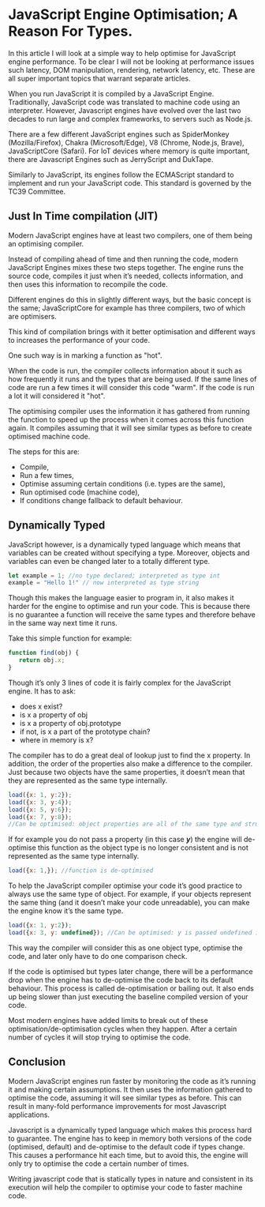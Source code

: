 # JavaScript Engine Optimisation; A Reason For Types.

In this article I will look at a simple way to help optimise for JavaScript engine performance. To be clear I will not be looking at performance issues such latency, DOM manipulation, rendering, network latency, etc. These are all super important topics that warrant separate articles.

When you run JavaScript it is compiled by a JavaScript Engine. Traditionally, JavaScript code was translated to machine code using an interpreter. However, Javascript engines have evolved over the last two decades to run large and complex frameworks, to servers such as Node.js.

There are a few different JavaScript engines such as SpiderMonkey (Mozilla/Firefox), Chakra (Microsoft/Edge), V8 (Chrome, Node.js, Brave), JavaScriptCore (Safari). For IoT devices where memory is quite important, there are Javascript Engines such as JerryScript and DukTape.

Similarly to JavaScript, its engines follow the ECMAScript standard to implement and run your JavaScript code. This standard is governed by the TC39 Committee.

## Just In Time compilation (JIT)

Modern JavaScript engines have at least two compilers, one of them being an optimising compiler.

Instead of compiling ahead of time and then running the code, modern JavaScript Engines mixes these two steps together. The engine runs the source code, compiles it just when it’s needed, collects information, and then uses this information to recompile the code.

Different engines do this in slightly different ways, but the basic concept is the same; JavaScriptCore for example has three compilers, two of which are optimisers.

This kind of compilation brings with it better optimisation and different ways to increases the performance of your code.

One such way is in marking a function as "hot".

When the code is run, the compiler collects information about it such as how frequently it runs and the types that are being used. If the same lines of code are run a few times it will consider this code "warm". If the code is run a lot it will considered it "hot".

The optimising compiler uses the information it has gathered from running the function to speed up the process when it comes across this function again. It compiles assuming that it will see similar types as before to create optimised machine code.

The steps for this are:

-   Compile,
-   Run a few times,
-   Optimise assuming certain conditions (i.e. types are the same),
-   Run optimised code (machine code),
-   If conditions change fallback to default behaviour.

## Dynamically Typed

JavaScript however, is a dynamically typed language which means that variables can be created without specifying a type. Moreover, objects and variables can even be changed later to a totally different type.

```js
let example = 1; //no type declared; interpreted as type int  
example = "Hello 1!" // now interpreted as type string
```

Though this makes the language easier to program in, it also makes it harder for the engine to optimise and run your code. This is because there is no guarantee a function will receive the same types and therefore behave in the same way next time it runs.

Take this simple function for example:
```js
function find(obj) {  
   return obj.x;  
}
```
Though it’s only 3 lines of code it is fairly complex for the JavaScript engine. It has to ask:

-   does x exist?
-   is x a property of obj
-   is x a property of obj.prototype
-   if not, is x a part of the prototype chain?
-   where in memory is x?

The compiler has to do a great deal of lookup just to find the x property. In addition, the order of the properties also make a difference to the compiler. Just because two objects have the same properties, it doesn’t mean that they are represented as the same type internally.
```js
load({x: 1, y:2});  
load({x: 3, y:4});  
load({x: 5, y:6});  
load({x: 7, y:8});  
//Can be optimised: object properties are all of the same type and structure.
```
If for example you do not pass a property (in this case **_y_**) the engine will de-optimise this function as the object type is no longer consistent and is not represented as the same type internally.

```js 
load({x: 1,}); //function is de-optimised
```

To help the JavaScript compiler optimise your code it’s good practice to always use the same type of object. For example, if your objects represent the same thing (and it doesn’t make your code unreadable), you can make the engine know it’s the same type.
```js
load({x: 1, y:2});  
load({x: 3, y: undefined}); //Can be optimised: y is passed undefined instead of omission
```
This way the compiler will consider this as one object type, optimise the code, and later only have to do one comparison check.

If the code is optimised but types later change, there will be a performance drop when the engine has to de-optimise the code back to its default behaviour. This process is called de-optimisation or bailing out. It also ends up being slower than just executing the baseline compiled version of your code.

Most modern engines have added limits to break out of these optimisation/de-optimisation cycles when they happen. After a certain number of cycles it will stop trying to optimise the code.

## Conclusion

Modern JavaScript engines run faster by monitoring the code as it’s running it and making certain assumptions. It then uses the information gathered to optimise the code, assuming it will see similar types as before. This can result in many-fold performance improvements for most Javascript applications.

Javascript is a dynamically typed language which makes this process hard to guarantee. The engine has to keep in memory both versions of the code (optimised, default) and de-optimise to the default code if types change. This causes a performance hit each time, but to avoid this, the engine will only try to optimise the code a certain number of times.

Writing javascript code that is statically types in nature and consistent in its execution will help the compiler to optimise your code to faster machine code.